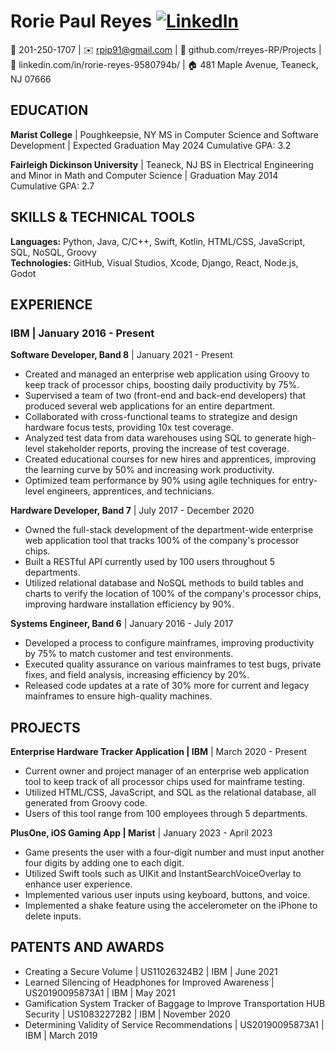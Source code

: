 # Rorie Paul Reyes [![LinkedIn](https://img.shields.io/badge/-LinkedIn-blue?style=flat-square&logo=LinkedIn&logoColor=white&link=https://www.linkedin.com/in/rorie-reyes-9580794b/)](https://www.linkedin.com/in/rorie-reyes-9580794b/)

📱 201-250-1707 | ✉️ rpip91@gmail.com | 🔗 github.com/rreyes-RP/Projects | 🔗 linkedin.com/in/rorie-reyes-9580794b/ |
🏠 481 Maple Avenue, Teaneck, NJ 07666

## EDUCATION
**Marist College** | Poughkeepsie, NY
MS in Computer Science and Software Development | Expected Graduation May 2024
Cumulative GPA: 3.2

**Fairleigh Dickinson University** | Teaneck, NJ
BS in Electrical Engineering and Minor in Math and Computer Science | Graduation May 2014
Cumulative GPA: 2.7

## SKILLS & TECHNICAL TOOLS
**Languages:** Python, Java, C/C++, Swift, Kotlin, HTML/CSS, JavaScript, SQL, NoSQL, Groovy  
**Technologies:** GitHub, Visual Studios, Xcode, Django, React, Node.js, Godot

## EXPERIENCE
### IBM | January 2016 - Present
**Software Developer, Band 8** | January 2021 - Present
- Created and managed an enterprise web application using Groovy to keep track of processor chips, boosting daily productivity by 75%.
- Supervised a team of two (front-end and back-end developers) that produced several web applications for an entire department.
- Collaborated with cross-functional teams to strategize and design hardware focus tests, providing 10x test coverage.
- Analyzed test data from data warehouses using SQL to generate high-level stakeholder reports, proving the increase of test coverage.
- Created educational courses for new hires and apprentices, improving the learning curve by 50% and increasing work productivity.
- Optimized team performance by 90% using agile techniques for entry-level engineers, apprentices, and technicians.

**Hardware Developer, Band 7** | July 2017 - December 2020
- Owned the full-stack development of the department-wide enterprise web application tool that tracks 100% of the company's processor chips.
- Built a RESTful API currently used by 100 users throughout 5 departments.
- Utilized relational database and NoSQL methods to build tables and charts to verify the location of 100% of the company's processor chips, improving hardware installation efficiency by 90%.

**Systems Engineer, Band 6** | January 2016 - July 2017
- Developed a process to configure mainframes, improving productivity by 75% to match customer and test environments.
- Executed quality assurance on various mainframes to test bugs, private fixes, and field analysis, increasing efficiency by 20%.
- Released code updates at a rate of 30% more for current and legacy mainframes to ensure high-quality machines.

## PROJECTS
**Enterprise Hardware Tracker Application | IBM** | March 2020 - Present
- Current owner and project manager of an enterprise web application tool to keep track of all processor chips used for mainframe testing.
- Utilized HTML/CSS, JavaScript, and SQL as the relational database, all generated from Groovy code.
- Users of this tool range from 100 employees through 5 departments.

**PlusOne, iOS Gaming App | Marist** | January 2023 - April 2023
- Game presents the user with a four-digit number and must input another four digits by adding one to each digit.
- Utilized Swift tools such as UIKit and InstantSearchVoiceOverlay to enhance user experience.
- Implemented various user inputs using keyboard, buttons, and voice.
- Implemented a shake feature using the accelerometer on the iPhone to delete inputs.

## PATENTS AND AWARDS
- Creating a Secure Volume | US11026324B2 | IBM | June 2021
- Learned Silencing of Headphones for Improved Awareness | US20190095873A1 | IBM | May 2021
- Gamification System Tracker of Baggage to Improve Transportation HUB Security | US10832272B2 | IBM | November 2020
- Determining Validity of Service Recommendations | US20190095873A1 | IBM | March 2019
